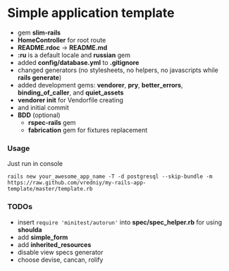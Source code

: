 # Simple application template

* gem **slim-rails**
* **HomeController** for root route
* **README.rdoc** -> **README.md**
* **:ru** is a default locale and **russian** gem
* added **config/database.yml** to **.gitignore**
* changed generators (no stylesheets, no helpers, no javascripts while **rails generate**)
* added development gems: **vendorer**, **pry**, **better_errors**, **binding_of_caller**, and **quiet_assets**
* **vendorer init** for Vendorfile creating
* and initial commit
* **BDD** (optional)
	* **rspec-rails** gem
	* **fabrication** gem for fixtures replacement

### Usage

Just run in console 

    rails new your_awesome_app_name -T -d postgresql --skip-bundle -m https://raw.github.com/vredniy/my-rails-app-template/master/template.rb

### TODOs

* insert `require 'minitest/autorun'` into **spec/spec_helper.rb** for using **shoulda**
* add **simple_form**
* add **inherited_resources**
* disable view specs generator
* choose devise, cancan, rolify
